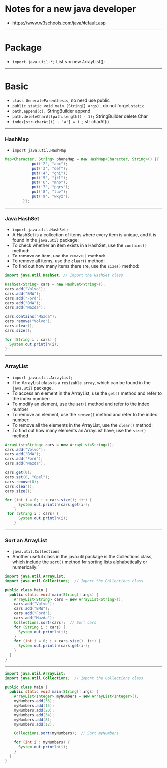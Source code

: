 # Notes for a new java developer

- https://www.w3schools.com/java/default.asp

---

# Package

- `import java.util.*;` List<String> s = new ArrayList();

---

# Basic

- `class GenerateParenthesis`, no need use public
- `public static void main (String[] args)` , do not forget `static`
- `path.append(c);` StringBuilder append
- `path.deleteCharAt(path.length() - 1);` StringBuilder delete Char
- `index[str.charAt(i) - 'a'] = i ;` str charAt(i)

---

### HashMap

- `import java.util.HashMap`

```java
Map<Character, String> phoneMap = new HashMap<Character, String>() {{
            put('2', "abc");
            put('3', "def");
            put('4', "ghi");
            put('5', "jkl");
            put('6', "mno");
            put('7', "pqrs");
            put('8', "tuv");
            put('9', "wxyz");
        }};
```

---

### Java HashSet

- `import java.util.HashSet;`
- A HashSet is a collection of items where every item is unique, and it is found in the `java.util` package:
- To check whether an item exists in a HashSet, use the `contains()` method:
- To remove an item, use the `remove()` method:
- To remove all items, use the `clear()` method:
- To find out how many items there are, use the `size()` method:

```java
import java.util.HashSet; // Import the HashSet class

HashSet<String> cars = new HashSet<String>();
cars.add("Volvo");
cars.add("BMW");
cars.add("Ford");
cars.add("BMW");
cars.add("Mazda");

cars.contains("Mazda");
cars.remove("Volvo");
cars.clear();
cars.size();

for (String i : cars) {
  System.out.println(i);
}
```

---

### ArrayList

- `import java.util.ArrayList;`
- The ArrayList class is a `resizable array`, which can be found in the `java.util` package.
- To access an element in the ArrayList, use the `get()` method and refer to the index number:
- To modify an element, use the `set()` method and refer to the index number
- To remove an element, use the `remove()` method and refer to the index number:
- To remove all the elements in the ArrayList, use the `clear()` method:
- To find out how many elements an ArrayList have, use the `size()` method

```java
ArrayList<String> cars = new ArrayList<String>();
cars.add("Volvo");
cars.add("BMW");
cars.add("Ford");
cars.add("Mazda");

cars.get(0);
cars.set(0, "Opel");
cars.remove(0);
cars.clear();
cars.size();

for (int i = 0; i < cars.size(); i++) {
      System.out.println(cars.get(i));
    }
 for (String i : cars) {
      System.out.println(i);
    }
```

---

### Sort an ArrayList

- `java.util.Collections`
- Another useful class in the java.util package is the Collections class, which include the `sort()` method for sorting lists alphabetically or numerically:`

```java
import java.util.ArrayList;
import java.util.Collections;  // Import the Collections class

public class Main {
  public static void main(String[] args) {
    ArrayList<String> cars = new ArrayList<String>();
    cars.add("Volvo");
    cars.add("BMW");
    cars.add("Ford");
    cars.add("Mazda");
    Collections.sort(cars);  // Sort cars
    for (String i : cars) {
      System.out.println(i);
    }
    for (int i = 0; i < cars.size(); i++) {
      System.out.println(cars.get(i));
    }
  }
}
```

---

```java
import java.util.ArrayList;
import java.util.Collections;  // Import the Collections class

public class Main {
  public static void main(String[] args) {
    ArrayList<Integer> myNumbers = new ArrayList<Integer>();
    myNumbers.add(33);
    myNumbers.add(15);
    myNumbers.add(20);
    myNumbers.add(34);
    myNumbers.add(8);
    myNumbers.add(12);

    Collections.sort(myNumbers);  // Sort myNumbers

    for (int i : myNumbers) {
      System.out.println(i);
    }
  }
}
```
